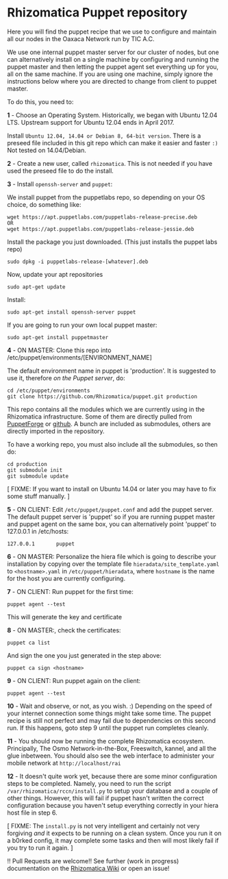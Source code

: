 # Rhizomatica Puppet repository

Here you will find the puppet recipe that we use to configure and maintain all our nodes in the Oaxaca Network run by TIC A.C.

We use one internal puppet master server for our cluster of nodes, but one can alternatively install on a single machine by configuring and running the puppet master and then letting the puppet agent set everything up for you, all on the same machine. If you are using one machine, simply ignore the instructions below where you are directed to change from client to puppet master.

To do this, you need to:

  **1** - Choose an Operating System. Historically, we began with Ubuntu 12.04 LTS. Upstream support for Ubuntu 12.04 ends in April 2017. 

  Install `Ubuntu 12.04, 14.04 or Debian 8, 64-bit version`. There is a preseed file included in this git repo which can make it easier and faster `:)` Not tested on 14.04/Debian.

  **2** - Create a new user, called `rhizomatica`. This is not needed if you have used the preseed file to do the install.

  **3** - Install  `openssh-server` and `puppet`:

We install puppet from the puppetlabs repo, so depending on your OS choice, do something like:

	wget https://apt.puppetlabs.com/puppetlabs-release-precise.deb
    OR
	wget https://apt.puppetlabs.com/puppetlabs-release-jessie.deb

Install the package you just downloaded. (This just installs the puppet labs repo)

	sudo dpkg -i puppetlabs-release-[whatever].deb

Now, update your apt repositories

	sudo apt-get update

Install:

	sudo apt-get install openssh-server puppet

If you are going to run your own local puppet master:

	sudo apt-get install puppetmaster

  **4** - ON MASTER: Clone this repo into /etc/puppet/environments/[ENVIRONMENT_NAME]

 The default environment name in puppet is 'production'. It is suggested to use it, therefore *on the Puppet server*, do:
	
	cd /etc/puppet/environments
	git clone https://github.com/Rhizomatica/puppet.git production

  This repo contains all the modules which we are currently using in the Rhizomatica infrastructure. Some of them are directly pulled from [PuppetForge](https://forge.puppetlabs.com) or [github](https://github.com). A bunch are included as submodules, others are directly imported in the repository.

To have a working repo, you must also include all the submodules, so then do:

	cd production
    git submodule init
    git submodule update


  [ FIXME: If you want to install on Ubuntu 14.04 or later you may have to fix some stuff manually. ]

  **5** - ON CLIENT: Edit `/etc/puppet/puppet.conf` and add the puppet server. The default puppet server is 'puppet' so if you are running puppet master and puppet agent on the same box, you can alternatively point 'puppet' to 127.0.0.1 in /etc/hosts:

    127.0.0.1       puppet

  **6** - ON MASTER: Personalize the hiera file which is going to describe your installation by copying over the template file `hieradata/site_template.yaml` to `<hostname>.yaml` in `/etc/puppet/hieradata`, where `hostname` is the name for the host you are currently configuring.


  **7** - ON CLIENT: Run puppet for the first time:

    puppet agent --test

  This will generate the key and certificate

  **8** - ON MASTER:, check the certificates:

    puppet ca list

  And sign the one you just generated in the step above:

    puppet ca sign <hostname>


  **9** - ON CLIENT: Run puppet again on the client:

    puppet agent --test

  **10** - Wait and observe, or not, as you wish. :) Depending on the speed of your internet connection some things might take some time. The puppet recipe is still not perfect and may fail due to dependencies on this second run. If this happens, goto step 9 until the puppet run completes cleanly.   

  **11** - You should now be running the complete Rhizomatica ecosystem. Principally, The Osmo Network-in-the-Box, Freeswitch, kannel, and all the glue inbetween. You should also see the web interface to administer your mobile network at `http://localhost/rai`

  **12** - It doesn't quite work yet, because there are some minor configuration steps to be completed. Namely, you need to run the script `/var/rhizomatica/rccn/install.py` to setup your database and a couple of other things. However, this will fail if puppet hasn't written the correct configuration because you haven't setup everything correctly in your hiera host file in step 6. 

[ FIXME: The `install.py` is not very intelligent and certainly not very forgiving *and* it expects to be running on a clean system. Once you run it on a b0rked config, it may complete some tasks and then will most likely fail if you try to run it again. ] 

!! Pull Requests are welcome!! See further (work in progress) documentation on the [Rhizomatica Wiki](https://wiki.rhizomatica.org/index.php/Setting_up_the_BSC) or open an issue! 
